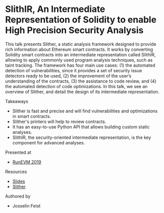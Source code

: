 # SlithIR, An Intermediate Representation of Solidity to enable High Precision Security Analysis
This talk presents Slither, a static analysis framework designed to provide rich information about Ethereum smart contracts. It works by converting Solidity smart contracts into an intermediate representation called SlithIR, allowing to apply commonly used program analysis techniques, such as taint tracking. The framework has four main use cases: (1) the automated detection of vulnerabilities, since it provides a set of security issue detectors ready to be used, (2) the improvement of the user’s understanding of the contracts, (3) the assistance to code review, and (4) the automated detection of code optimizations. In this talk, we see an overview of Slither, and detail the design of its intermediate representation.

Takeaways

* Slither is fast and precise and will find vulnerabilities and optimizations in smart contracts.
* Slither's printers will help to review contracts.
* It has an easy-to-use Python API that allows building custom static analyses.
* SlithIR, the security-oriented intermediate representation, is the key component for advanced analyses.

Presented at
* [RunEVM 2019](https://runevm.com/)

Resources

- [Slides](2019-04-17-SlithIR_RunEVM.pdf)
- [Slither](https://github.com/crytic/slither/)

Authored by

* Josselin Feist
